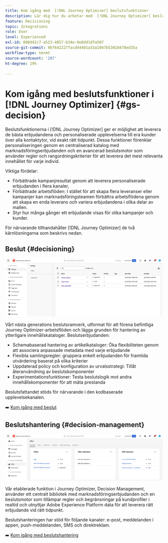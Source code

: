 ```yaml
---
title: Kom igång med  [!DNL Journey Optimizer] beslutsfunktioner
description: Lär dig hur du arbetar med  [!DNL Journey Optimizer] beslutsfunktioner.
feature: Decisioning
topic: Integrations
role: User
level: Experienced
exl-id: 008d42c7-a523-4857-b34e-0e8dd1dfa507
source-git-commit: 9bf642227facd44401a33a1047b53018478ed35a
workflow-type: tm+mt
source-wordcount: '287'
ht-degree: 19%

---
```


# Kom igång med beslutsfunktioner i [!DNL Journey Optimizer] {#gs-decision}

Beslutsfunktionerna i [!DNL Journey Optimizer] ger er möjlighet att leverera de bästa erbjudandena och personaliserade upplevelserna till era kunder över alla kontaktytor, vid exakt rätt tidpunkt. Dessa funktioner förenklar personaliseringen genom en centraliserad katalog med marknadsföringserbjudanden och en avancerad beslutsmotor som använder regler och rangordningskriterier för att leverera det mest relevanta innehållet för varje individ.

Viktiga fördelar:

* Förbättrade kampanjresultat genom att leverera personaliserade erbjudanden i flera kanaler,
* Förbättrade arbetsflöden: I stället för att skapa flera leveranser eller kampanjer kan marknadsföringsteamen förbättra arbetsflödena genom att skapa en enda leverans och variera erbjudandena i olika delar av mallen.
* Styr hur många gånger ett erbjudande visas för olika kampanjer och kunder.

För närvarande tillhandahåller [!DNL Journey Optimizer] de två kärnlösningarna som beskrivs nedan.

## Beslut {#decisioning}

![](assets/gs-decisioning.png)

Vårt nästa generations beslutsramverk, utformat för att förena befintliga Journey Optimizer-arbetsflöden och lägga grunden för hantering av ytterligare innehållskataloger. Beslutserbjudanden:

* Schemabaserad hantering av artikelkataloger: Öka flexibiliteten genom att associera anpassade metadata med varje erbjudande
* Flexibla samlingsregler: gruppera enkelt erbjudanden för framtida utvärdering baserat på olika kriterier
* Uppdaterad policy och konfiguration av urvalsstrategi: Tillåt återanvändning av beslutskomponenter
* Experimentationsfunktioner: Testa beslutslogik mot andra innehållskomponenter för att mäta prestanda

Beslutsfattandet stöds för närvarande i den kodbaserade upplevelsekanalen.

➡️ [Kom igång med beslut](../experience-decisioning/gs-experience-decisioning.md)

## Beslutshantering {#decision-management}

![](assets/gs-decision-management.png)

Vår etablerade funktion i Journey Optimizer, Decision Management, använder ett centralt bibliotek med marknadsföringserbjudanden och en beslutsmotor som tillämpar regler och begränsningar på kundprofiler i realtid och utnyttjar Adobe Experience Platform data för att leverera rätt erbjudande vid rätt tidpunkt.

Beslutshanteringen har stöd för följande kanaler: e-post, meddelanden i appen, push-meddelanden, SMS och direktreklam.

➡️ [Kom igång med beslutshantering](../offers/get-started/starting-offer-decisioning.md)
